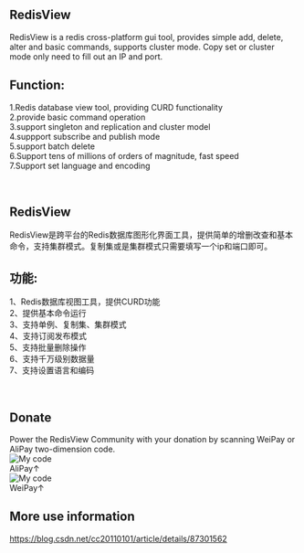 ﻿RedisView
-------
RedisView is a redis cross-platform gui tool, provides simple add, delete, alter and basic commands, supports cluster mode. Copy set or cluster mode only need to fill out an IP and port.

Function:
-------
1.Redis database view tool, providing CURD functionality<br>
2.provide basic command operation<br>
3.support singleton and replication and cluster model<br>
4.suppport subscribe and publish mode<br>
5.support batch delete<br>
6.Support tens of millions of orders of magnitude, fast speed<br>
7.Support set language and encoding<br>

<br>

RedisView
-------
RedisView是跨平台的Redis数据库图形化界面工具，提供简单的增删改查和基本命令，支持集群模式。复制集或是集群模式只需要填写一个ip和端口即可。

功能:
-------
1、Redis数据库视图工具，提供CURD功能<br>
2、提供基本命令运行<br>
3、支持单例、复制集、集群模式<br>
4、支持订阅发布模式<br>
5、支持批量删除操作<br>
6、支持千万级别数据量<br>
7、支持设置语言和编码<br>

<br>

Donate
-------
Power the RedisView Community with your donation by scanning WeiPay or AliPay two-dimension code.<br>
![My code](https://github.com/cc20110101/RedisView/raw/master/src/RedisView/Resources/alipay.png)<br>
AliPay↑<br>
![My code](https://github.com/cc20110101/RedisView/raw/master/src/RedisView/Resources/weiPay.png)<br>
WeiPay↑<br>

More use information 
-------
https://blog.csdn.net/cc20110101/article/details/87301562
